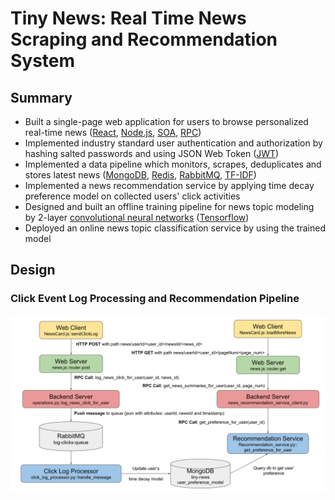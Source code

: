 # Tiny News: Real Time News Scraping and Recommendation System

## Summary

* Built a single-page web application for users to browse personalized real-time news ([React][react], [Node.js][node.js], [SOA][soa], [RPC][rpc])
* Implemented industry standard user authentication and authorization by hashing salted passwords and using JSON Web Token ([JWT][jwt])
* Implemented a data pipeline which monitors, scrapes, deduplicates and stores latest news ([MongoDB][mongodb], [Redis][redis], [RabbitMQ][rabbitmq], [TF-IDF][tf-idf])
* Implemented a news recommendation service by applying time decay preference model on collected users' click activities
* Designed and built an offline training pipeline for news topic modeling by 2-layer [convolutional neural networks][cnn] ([Tensorflow][tensorflow])
* Deployed an online news topic classification service by using the trained model

[react]: https://reactjs.org/
[node.js]: https://nodejs.org/en/
[soa]: https://en.wikipedia.org/wiki/Service-oriented_architecture
[rpc]: https://en.wikipedia.org/wiki/Remote_procedure_call
[jwt]: https://en.wikipedia.org/wiki/JSON_Web_Token
[mongodb]: https://www.mongodb.com/
[redis]: https://redis.io/
[rabbitmq]: https://www.rabbitmq.com/
[tf-idf]: https://en.wikipedia.org/wiki/Tf%E2%80%93idf
[cnn]: https://en.wikipedia.org/wiki/Convolutional_neural_network
[tensorflow]: https://www.tensorflow.org/

## Design

### Click Event Log Processing and Recommendation Pipeline

![alt text][click_log]

[click_log]: doc/click_log_recommendation.svg "Click Event Log Processing and Recommendation Pipeline"
